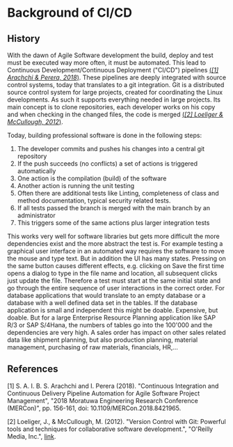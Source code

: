 # Background of CI/CD

## History

With the dawn of Agile Software development the build, deploy and test must be executed way more often, it must be automated. This lead to Continuous Development/Continuous Deployment ("CI/CD") pipelines [(_[1] Arachchi & Perera, 2018_)](#1).
These pipelines are deeply integrated with source control systems, today that translates to a git integration. Git is a distributed source control system for large projects, created for coordinating the Linux developments. As such it supports everything needed in large projects. Its main concept is to clone repositories, each developer works on his copy and when checking in the changed files, the code is merged [(_[2] Loeliger & McCullough, 2012_)](#2).

Today, building professional software is done in the following steps:

1. The developer commits and pushes his changes into a central git repository
2. If the push succeeds (no conflicts) a set of actions is triggered automatically
3. One action is the compilation (build) of the software
4. Another action is running the unit testing
5. Often there are additional tests like Linting, completeness of class and method documentation, typical security related tests.
6. If all tests passed the branch is merged with the main branch by an administrator
7. This triggers some of the same actions plus larger integration tests

This works very well for software libraries but gets more difficult the more dependencies exist and the more abstract the test is.
For example testing a graphical user interface in an automated way requires the software to move the mouse and type text. But in addition the UI has many states. Pressing on the same button causes different effects, e.g. clicking on Save the first time opens a dialog to type in the file name and location, all subsequent clicks just update the file.
Therefore a test must start at the same initial state and go through the entire sequence of user interactions in the correct order.
For database applications that would translate to an empty database or a database with a well defined data set in the tables.
If the database application is small and independent this might be doable. Expensive, but doable. 
But for a large Enterprise Resource Planning application like SAP R/3 or SAP S/4Hana, the numbers of tables go into the 100'000 and the dependencies are very high. A sales order has impact on other sales related data like shipment planning, but also production planning, material management, purchasing of raw materials, financials, HR,...






## References

<a id="1">[1]</a> S. A. I. B. S. Arachchi and I. Perera (2018). "Continuous Integration and Continuous Delivery Pipeline Automation for Agile Software Project Management", "2018 Moratuwa Engineering Research Conference (MERCon)", pp. 156-161, doi: 10.1109/MERCon.2018.8421965.

<a id="2">[2]</a> Loeliger, J., & McCullough, M. (2012). "Version Control with Git: Powerful tools and techniques for collaborative software development.", "O'Reilly Media, Inc.", [link](http://appcursosdegraca.s3.amazonaws.com/apostilas-en/information-technology/it-tools/version-control-with-git-by-jon-loeliger.pdf).
